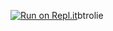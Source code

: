 [![Run on Repl.it](https://repl.it/badge/github/yosif11/music-btrolie-vv0)](https://repl.it/github/yosif11/music-btrolie-vv0)btrolie 
